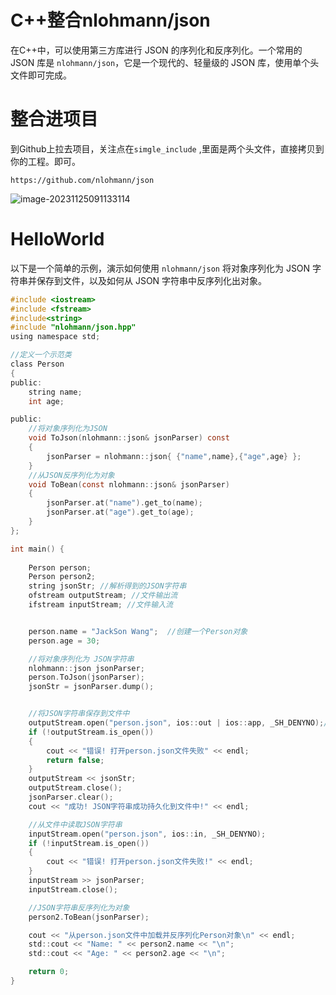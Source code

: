 # C++整合nlohmann/json

在C++中，可以使用第三方库进行 JSON 的序列化和反序列化。一个常用的 JSON 库是 `nlohmann/json`，它是一个现代的、轻量级的 JSON 库，使用单个头文件即可完成。

# 整合进项目

到Github上拉去项目，关注点在`simgle_include` ,里面是两个头文件，直接拷贝到你的工程。即可。

```
https://github.com/nlohmann/json
```



![image-20231125091133114](E:\javascript-projects\docs-demo\docs\column\CPlusPlus\第三方库整合笔记\03_C++整合nlohmannjson.assets\image-20231125091133114-17008746943721-17167171014661.png)

# HelloWorld

以下是一个简单的示例，演示如何使用 `nlohmann/json` 将对象序列化为 JSON 字符串并保存到文件，以及如何从 JSON 字符串中反序列化出对象。

```c
#include <iostream>
#include <fstream>
#include<string>
#include "nlohmann/json.hpp"
using namespace std;

//定义一个示范类
class Person
{
public:
    string name;
    int age;

public:
    //将对象序列化为JSON
    void ToJson(nlohmann::json& jsonParser) const
    {
        jsonParser = nlohmann::json{ {"name",name},{"age",age} };
    }
    //从JSON反序列化为对象
    void ToBean(const nlohmann::json& jsonParser)
    {
        jsonParser.at("name").get_to(name);
        jsonParser.at("age").get_to(age);
    }
};

int main() {
  
    Person person; 
    Person person2;
    string jsonStr; //解析得到的JSON字符串
    ofstream outputStream; //文件输出流
    ifstream inputStream; //文件输入流


    person.name = "JackSon Wang";  //创建一个Person对象
    person.age = 30;   

    //将对象序列化为 JSON字符串
    nlohmann::json jsonParser;
    person.ToJson(jsonParser);
    jsonStr = jsonParser.dump();


    //将JSON字符串保存到文件中 
    outputStream.open("person.json", ios::out | ios::app, _SH_DENYNO);//#define _SH_DENYNO      0x40    /* deny none mode */读取和写入许可
    if (!outputStream.is_open())
    {
        cout << "错误! 打开person.json文件失败" << endl;
        return false;
    }
    outputStream << jsonStr;
    outputStream.close();
    jsonParser.clear();
    cout << "成功! JSON字符串成功持久化到文件中!" << endl;

    //从文件中读取JSON字符串
    inputStream.open("person.json", ios::in, _SH_DENYNO);
    if (!inputStream.is_open())
    {
        cout << "错误! 打开person.json文件失败!" << endl;
    }
    inputStream >> jsonParser;
    inputStream.close();

    //JSON字符串反序列化为对象
    person2.ToBean(jsonParser);

    cout << "从person.json文件中加载并反序列化Person对象\n" << endl;
    std::cout << "Name: " << person2.name << "\n";
    std::cout << "Age: " << person2.age << "\n";

    return 0;
}
```

